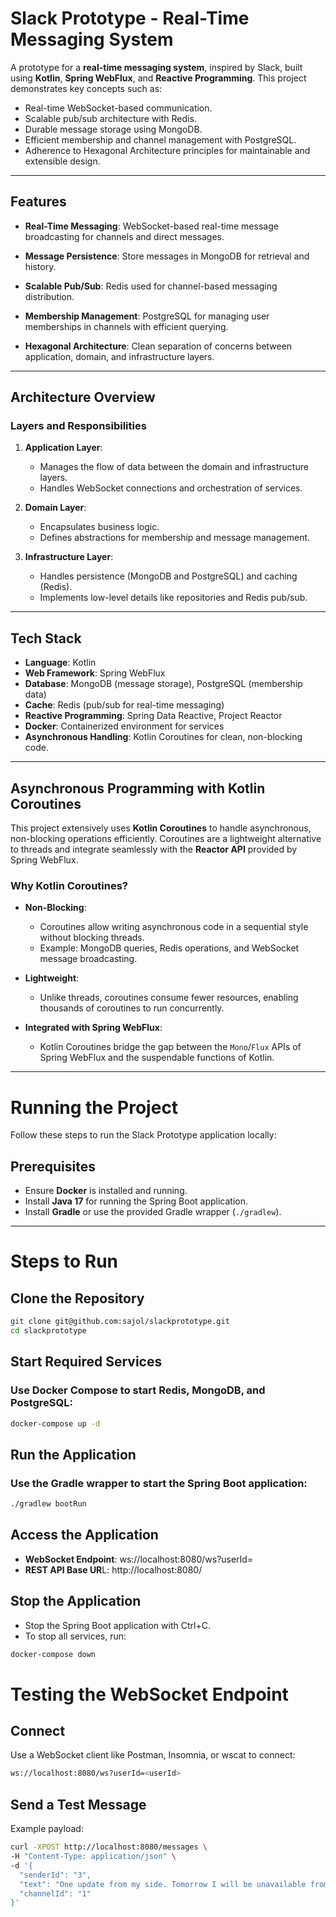 # Slack Prototype - Real-Time Messaging System

A prototype for a **real-time messaging system**, inspired by Slack, built using **Kotlin**, **Spring WebFlux**, and **Reactive Programming**. This project demonstrates key concepts such as:

- Real-time WebSocket-based communication.
- Scalable pub/sub architecture with Redis.
- Durable message storage using MongoDB.
- Efficient membership and channel management with PostgreSQL.
- Adherence to Hexagonal Architecture principles for maintainable and extensible design.

---

## Features

- **Real-Time Messaging**:
  WebSocket-based real-time message broadcasting for channels and direct messages.

- **Message Persistence**:
  Store messages in MongoDB for retrieval and history.

- **Scalable Pub/Sub**:
  Redis used for channel-based messaging distribution.

- **Membership Management**:
  PostgreSQL for managing user memberships in channels with efficient querying.

- **Hexagonal Architecture**:
  Clean separation of concerns between application, domain, and infrastructure layers.

---

## Architecture Overview

### Layers and Responsibilities

1. **Application Layer**:
    - Manages the flow of data between the domain and infrastructure layers.
    - Handles WebSocket connections and orchestration of services.

2. **Domain Layer**:
    - Encapsulates business logic.
    - Defines abstractions for membership and message management.

3. **Infrastructure Layer**:
    - Handles persistence (MongoDB and PostgreSQL) and caching (Redis).
    - Implements low-level details like repositories and Redis pub/sub.

---

## Tech Stack

- **Language**: Kotlin
- **Web Framework**: Spring WebFlux
- **Database**: MongoDB (message storage), PostgreSQL (membership data)
- **Cache**: Redis (pub/sub for real-time messaging)
- **Reactive Programming**: Spring Data Reactive, Project Reactor
- **Docker**: Containerized environment for services
- **Asynchronous Handling**: Kotlin Coroutines for clean, non-blocking code.

---

## Asynchronous Programming with Kotlin Coroutines

This project extensively uses **Kotlin Coroutines** to handle asynchronous, non-blocking operations efficiently. Coroutines are a lightweight alternative to threads and integrate seamlessly with the **Reactor API** provided by Spring WebFlux.

### **Why Kotlin Coroutines?**

- **Non-Blocking**:
    - Coroutines allow writing asynchronous code in a sequential style without blocking threads.
    - Example: MongoDB queries, Redis operations, and WebSocket message broadcasting.

- **Lightweight**:
    - Unlike threads, coroutines consume fewer resources, enabling thousands of coroutines to run concurrently.

- **Integrated with Spring WebFlux**:
    - Kotlin Coroutines bridge the gap between the `Mono`/`Flux` APIs of Spring WebFlux and the suspendable functions of Kotlin.

---

# Running the Project

Follow these steps to run the Slack Prototype application locally:

## Prerequisites

- Ensure **Docker** is installed and running.
- Install **Java 17** for running the Spring Boot application.
- Install **Gradle** or use the provided Gradle wrapper (`./gradlew`).

---

# Steps to Run

## Clone the Repository

```bash
git clone git@github.com:sajol/slackprototype.git
cd slackprototype
```

## Start Required Services

### Use Docker Compose to start Redis, MongoDB, and PostgreSQL:

```bash
docker-compose up -d
```

## Run the Application
### Use the Gradle wrapper to start the Spring Boot application:
```bash
./gradlew bootRun
```

## Access the Application
- **WebSocket Endpoint**: ws://localhost:8080/ws?userId=<userId>
- **REST API Base UR**L: http://localhost:8080/

## Stop the Application
- Stop the Spring Boot application with Ctrl+C.
- To stop all services, run:
```bash
docker-compose down    
```

# Testing the WebSocket Endpoint
## Connect
Use a WebSocket client like Postman, Insomnia, or wscat to connect:
```bash
ws://localhost:8080/ws?userId=<userId>
```

## Send a Test Message
Example payload:
```bash
curl -XPOST http://localhost:8080/messages \
-H "Content-Type: application/json" \
-d '{
  "senderId": "3",
  "text": "One update from my side. Tomorrow I will be unavailable from around 14 to 16",
  "channelId": "1"
}'
```
